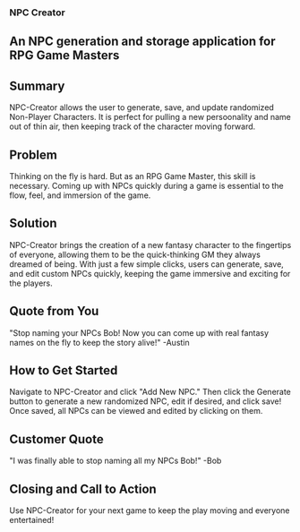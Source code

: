 ### NPC Creator

## An NPC generation and storage application for RPG Game Masters

## Summary
NPC-Creator allows the user to generate, save, and update randomized Non-Player Characters.  It is perfect for pulling a new persoonality and name out of thin air, then keeping track of the character moving forward.

## Problem
Thinking on the fly is hard.  But as an RPG Game Master, this skill is necessary.  Coming up with NPCs quickly during a game is essential to the flow, feel, and immersion of the game.

## Solution
NPC-Creator brings the creation of a new fantasy character to the fingertips of everyone, allowing them to be the quick-thinking GM they always dreamed of being.  With just a few simple clicks, users can generate, save, and edit custom NPCs quickly, keeping the game immersive and exciting for the players.

## Quote from You
"Stop naming your NPCs Bob!  Now you can come up with real fantasy names on the fly to keep the story alive!" -Austin

## How to Get Started
Navigate to NPC-Creator and click "Add New NPC."  Then click the Generate button to generate a new randomized NPC, edit if desired, and click save!  Once saved, all NPCs can be viewed and edited by clicking on them.

## Customer Quote
"I was finally able to stop naming all my NPCs Bob!" -Bob

## Closing and Call to Action
Use NPC-Creator for your next game to keep the play moving and everyone entertained!